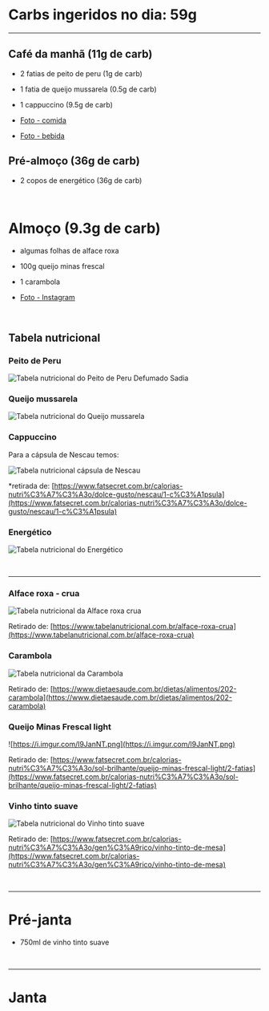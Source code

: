 # Carbs ingeridos no dia: 59g

<hr>

## Café da manhã (11g de carb)

- 2 fatias de peito de peru (1g de carb)
- 1 fatia de queijo mussarela (0.5g de carb)
- 1 cappuccino (9.5g de carb)

- [Foto - comida](https://www.instagram.com/p/BlscX6OHDhY/?taken-by=osuissa)
- [Foto - bebida](https://www.instagram.com/p/Blseb-0H7UE/?taken-by=osuissa)

## Pré-almoço (36g de carb)

- 2 copos de energético (36g de carb)

<br>

# Almoço (9.3g de carb)

- algumas folhas de alface roxa
- 100g queijo minas frescal
- 1 carambola

- [Foto - Instagram](https://www.instagram.com/p/Bls3HtWHJKi/?taken-by=osuissa)

<br>

## Tabela nutricional

### Peito de Peru

![Tabela nutricional do Peito de Peru Defumado Sadia](https://i.imgur.com/7GraRAB.png)


### Queijo mussarela

![Tabela nutricional do Queijo mussarela](https://i.imgur.com/11Hi5IL.png)

### Cappuccino

Para a cápsula de Nescau temos:

![Tabela nutricional cápsula de Nescau](https://i.imgur.com/IceVRw6.png)

*retirada de: [https://www.fatsecret.com.br/calorias-nutri%C3%A7%C3%A3o/dolce-gusto/nescau/1-c%C3%A1psula](https://www.fatsecret.com.br/calorias-nutri%C3%A7%C3%A3o/dolce-gusto/nescau/1-c%C3%A1psula)


### Energético

![Tabela nutricional do Energético](https://i.imgur.com/fbCIK3Y.jpg)

<br>
<hr>

### Alface roxa - crua

![Tabela nutricional da Alface roxa crua](https://i.imgur.com/FzMXi63.png)

Retirado de: [https://www.tabelanutricional.com.br/alface-roxa-crua](https://www.tabelanutricional.com.br/alface-roxa-crua)

### Carambola

![Tabela nutricional da Carambola](https://i.imgur.com/FMKddjU.png)

Retirado de: [https://www.dietaesaude.com.br/dietas/alimentos/202-carambola](https://www.dietaesaude.com.br/dietas/alimentos/202-carambola)

### Queijo Minas Frescal light

![https://i.imgur.com/l9JanNT.png](https://i.imgur.com/l9JanNT.png)

Retirado de: [https://www.fatsecret.com.br/calorias-nutri%C3%A7%C3%A3o/sol-brilhante/queijo-minas-frescal-light/2-fatias](https://www.fatsecret.com.br/calorias-nutri%C3%A7%C3%A3o/sol-brilhante/queijo-minas-frescal-light/2-fatias)

### Vinho tinto suave

![Tabela nutricional do Vinho tinto suave](https://i.imgur.com/adSTw4C.png)

Retirado de: [https://www.fatsecret.com.br/calorias-nutri%C3%A7%C3%A3o/gen%C3%A9rico/vinho-tinto-de-mesa](https://www.fatsecret.com.br/calorias-nutri%C3%A7%C3%A3o/gen%C3%A9rico/vinho-tinto-de-mesa)

<br>
<hr>

# Pré-janta

- 750ml de vinho tinto suave 

<br>
<hr>

# Janta


